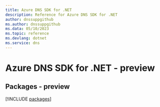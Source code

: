 ```yaml
---
title: Azure DNS SDK for .NET
description: Reference for Azure DNS SDK for .NET
author: dnssuppgithub
ms.author: dnssuppgithub
ms.data: 05/10/2023
ms.topic: reference
ms.devlang: dotnet
ms.service: dns
---
```

# Azure DNS SDK for .NET - preview
## Packages - preview
[!INCLUDE [packages](dns-index.md)]